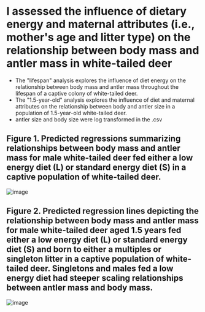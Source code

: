 # I assessed the influence of dietary energy and maternal attributes (i.e., mother's age and litter type) on the relationship between body mass and antler mass in white-tailed deer
* The "lifespan" analysis explores the influence of diet energy on the relationship between body mass and antler mass throughout the lifespan of a captive colony of white-tailed deer.
* The "1.5-year-old" analysis explores the influence of diet and maternal attributes on the relationship between body and antler size in a population of 1.5-year-old white-tailed deer.
* antler size and body size were log transformed in the .csv


## Figure 1. Predicted regressions summarizing relationships between body mass and antler mass for male white-tailed deer fed either a low energy diet (L) or standard energy diet (S) in a captive population of white-tailed deer.
![image](https://user-images.githubusercontent.com/95881308/150654752-fd61734b-f805-4ac9-9022-4ad25e9c69da.png)


## Figure 2. Predicted regression lines depicting the relationship between body mass and antler mass for male white-tailed deer aged 1.5 years fed either a low energy diet (L) or standard energy diet (S) and born to either a multiples or singleton litter in a captive population of white-tailed deer. Singletons and males fed a low energy diet had steeper scaling relationships between antler mass and body mass.
![image](https://user-images.githubusercontent.com/95881308/163897232-3b0bdd4d-c86c-4e12-9da0-5c590cc624bc.png)
